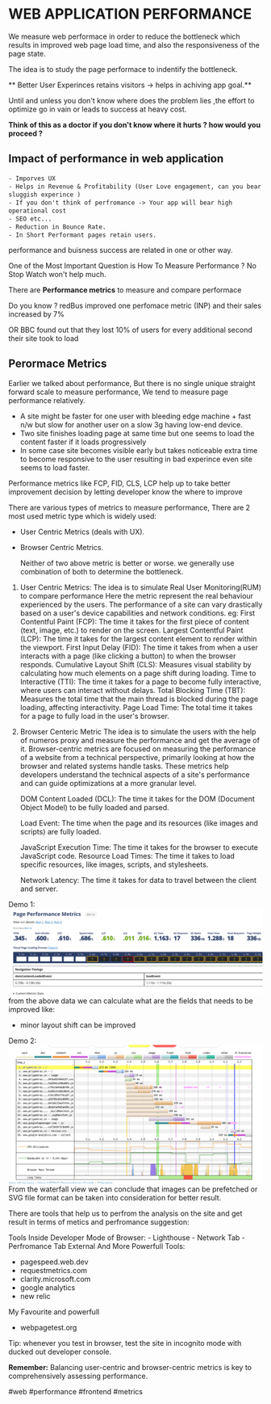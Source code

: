 # WEB APPLICATION PERFORMANCE

We measure web performace in order to reduce the bottleneck which results in improved web page load time, and also the responsiveness of the page state.

The idea is to study the page performace to indentify the bottleneck.

** Better User Experinces retains visitors -> helps in achiving app goal.**

Until and unless you don't know where does the problem lies ,the effort to optimize go in vain or leads to success at heavy cost.

**Think of this as a doctor if you don't know where it hurts ? how would you proceed ?**

## Impact of performance in web application

    - Imporves UX
    - Helps in Revenue & Profitability (User Love engagement, can you bear sluggish experince )
    - If you don't think of perfromance -> Your app will bear high operational cost
    - SEO etc...
    - Reduction in Bounce Rate.
    - In Short Performant pages retain users.

performance and buisness success are related in one or other way.

One of the Most Important Question is How To Measure Performance ?
No Stop Watch won't help much.

There are **Performance metrics** to measure and compare performace

Do you know ?
redBus improved one perfomace metric (INP) and their sales increased by 7%

OR
BBC found out that they lost 10% of users for every additional second their site took to load

## Perormace Metrics

Earlier we talked about performance, But there is no single unique straight forward scale to measure performance, We tend to measure page performance relatively.

- A site might be faster for one user with bleeding edge machine + fast n/w but slow for another user on a slow 3g having low-end device.
- Two site finishes loading page at same time but one seems to load the content faster if it loads progressively
- In some case site becomes visible early but takes noticeable extra time to become responsive to the user resulting in bad experince even site seems to load faster.

Performance metrics like FCP, FID, CLS, LCP help up to take better improvement decision by letting developer know the where to improve

There are various types of metrics to measure performance, There are 2 most used metric type which is widely used:

- User Centric Metrics (deals with UX).
- Browser Centric Metrics.

  Neither of two above metric is better or worse. we generally use combination of both to determine the bottleneck.

1.  User Centric Metrics:
    The idea is to simulate Real User Monitoring(RUM) to compare performance
    Here the metric represent the real behaviour experienced by the users.
    The performance of a site can vary drastically based on a user's device capabilities and network conditions.
    eg:
    First Contentful Paint (FCP): The time it takes for the first piece of content (text, image, etc.) to render on the screen.
    Largest Contentful Paint (LCP): The time it takes for the largest content element to render within the viewport.
    First Input Delay (FID): The time it takes from when a user interacts with a page (like clicking a button) to when the browser responds.
    Cumulative Layout Shift (CLS): Measures visual stability by calculating how much elements on a page shift during loading.
    Time to Interactive (TTI): The time it takes for a page to become fully interactive, where users can interact without delays.
    Total Blocking Time (TBT): Measures the total time that the main thread is blocked during the page loading, affecting interactivity.
    Page Load Time: The total time it takes for a page to fully load in the user's browser.

2.  Browser Centeric Metric
    The idea is to simulate the users with the help of numeros proxy and measure the performance and get the average of it.
    Browser-centric metrics are focused on measuring the performance of a website from a technical perspective, primarily looking at how the browser and related systems handle tasks. These metrics help developers understand the technical aspects of a site's performance and can guide optimizations at a more granular level.

    DOM Content Loaded (DCL): The time it takes for the DOM (Document Object Model) to be fully loaded and parsed.

    Load Event: The time when the page and its resources (like images and scripts) are fully loaded.

    JavaScript Execution Time: The time it takes for the browser to execute JavaScript code.
    Resource Load Times: The time it takes to load specific resources, like images, scripts, and stylesheets.

    Network Latency: The time it takes for data to travel between the client and server.

Demo 1:
![PagePerormaceMetric](PagePerformanceMetric.png)
from the above data we can calculate what are the fields that needs to be improved like:

- minor layout shift can be improved

Demo 2:
![Waterwall site load view](WaterFallView.png)
From the waterfall view we can conclude that images can be prefetched or SVG file format can be taken into consideration for better result.

There are tools that help us to perfrom the analysis on the site and get result in terms of metics and perfromance suggestion:

Tools Inside Developer Mode of Browser: - Lighthouse - Network Tab - Perfromance Tab
External And More Powerfull Tools:

- pagespeed.web.dev
- requestmetrics.com
- clarity.microsoft.com
- google analytics
- new relic

My Favourite and powerfull

- webpagetest.org

Tip: whenever you test in browser, test the site in incognito mode with ducked out developer console.

**Remember:** Balancing user-centric and browser-centric metrics is key to comprehensively assessing performance.

#web #performance #frontend #metrics
